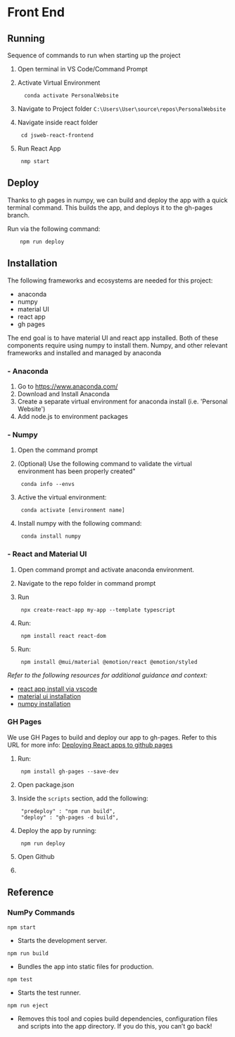 # Front End

## Running

Sequence of commands to run when starting up the project

1. Open terminal in VS Code/Command Prompt
2. Activate Virtual Environment

         conda activate PersonalWebsite
3. Navigate to Project folder `C:\Users\User\source\repos\PersonalWebsite`
4. Navigate inside react folder

        cd jsweb-react-frontend
5. Run React App

        nmp start

## Deploy

Thanks to gh pages in numpy, we can build and deploy the app with a quick terminal command.
This builds the app, and deploys it to the gh-pages branch.

Run via the following command:

        npm run deploy

## Installation

The following frameworks and ecosystems are needed for this project:

- anaconda
- numpy
- material UI
- react app
- gh pages

The end goal is to have material UI and react app installed. Both of these components require using numpy to install them. Numpy, and other relevant frameworks and installed and managed by anaconda

### - Anaconda

1. Go to <https://www.anaconda.com/>
2. Download and Install Anaconda
3. Create a separate virtual environment for anaconda install (i.e. 'Personal Website')
4. Add node.js to environment packages

### - Numpy

1. Open the command prompt
2. (Optional) Use the following command to validate the virtual environment has been properly created"

        conda info --envs

3. Active the virtual environment:

        conda activate [environment name]
4. Install numpy with the following command:

        conda install numpy

### - React and Material UI

1. Open command prompt and activate anaconda environment.
2. Navigate to the repo folder in command prompt
3. Run

        npx create-react-app my-app --template typescript

4. Run:

        npm install react react-dom
5. Run:

        npm install @mui/material @emotion/react @emotion/styled

*Refer to the following resources for additional guidance and context:*

- [react app install via vscode](<https://code.visualstudio.com/docs/nodejs/reactjs-tutorial>)
- [material ui installation](https://mui.com/material-ui/getting-started/installation/)
- [numpy installation](<https://numpy.org/install/>)

### GH Pages

We use GH Pages to build and deploy our app to gh-pages.
Refer to this URL for more info:
[Deploying React apps to github pages](https://blog.logrocket.com/deploying-react-apps-github-pages/)

1. Run:

        npm install gh-pages --save-dev
2. Open package.json
3. Inside the `scripts` section, add the following:

        "predeploy" : "npm run build",
        "deploy" : "gh-pages -d build",

4. Deploy the app by running:

        npm run deploy
5. Open Github
6.

## Reference

### NumPy Commands

`npm start`

- Starts the development server.

`npm run build`

- Bundles the app into static files for production.

`npm test`

- Starts the test runner.

`npm run eject`

- Removes this tool and copies build dependencies, configuration files and scripts into the app directory. If you do this, you can’t go back!
